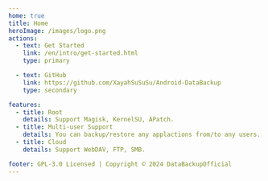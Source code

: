 ```yaml
---
home: true
title: Home
heroImage: /images/logo.png
actions:
  - text: Get Started
    link: /en/intro/get-started.html
    type: primary

  - text: GitHub
    link: https://github.com/XayahSuSuSu/Android-DataBackup
    type: secondary

features:
  - title: Root
    details: Support Magisk, KernelSU, APatch.
  - title: Multi-user Support
    details: You can backup/restore any applactions from/to any users.
  - title: Cloud
    details: Support WebDAV, FTP, SMB.

footer: GPL-3.0 Licensed | Copyright © 2024 DataBackupOfficial
---
```

